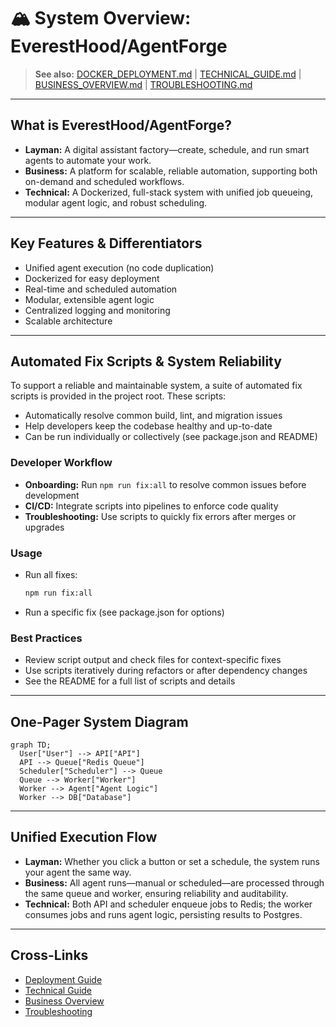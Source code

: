 # 🏔️ System Overview: EverestHood/AgentForge

> **See also:** [DOCKER_DEPLOYMENT.md](./DOCKER_DEPLOYMENT.md) | [TECHNICAL_GUIDE.md](./TECHNICAL_GUIDE.md) | [BUSINESS_OVERVIEW.md](./BUSINESS_OVERVIEW.md) | [TROUBLESHOOTING.md](./TROUBLESHOOTING.md)

---

## What is EverestHood/AgentForge?
- **Layman:** A digital assistant factory—create, schedule, and run smart agents to automate your work.
- **Business:** A platform for scalable, reliable automation, supporting both on-demand and scheduled workflows.
- **Technical:** A Dockerized, full-stack system with unified job queueing, modular agent logic, and robust scheduling.

---

## Key Features & Differentiators
- Unified agent execution (no code duplication)
- Dockerized for easy deployment
- Real-time and scheduled automation
- Modular, extensible agent logic
- Centralized logging and monitoring
- Scalable architecture

---

## Automated Fix Scripts & System Reliability

To support a reliable and maintainable system, a suite of automated fix scripts is provided in the project root. These scripts:
- Automatically resolve common build, lint, and migration issues
- Help developers keep the codebase healthy and up-to-date
- Can be run individually or collectively (see package.json and README)

### Developer Workflow
- **Onboarding:** Run `npm run fix:all` to resolve common issues before development
- **CI/CD:** Integrate scripts into pipelines to enforce code quality
- **Troubleshooting:** Use scripts to quickly fix errors after merges or upgrades

### Usage
- Run all fixes:
  ```bash
  npm run fix:all
  ```
- Run a specific fix (see package.json for options)

### Best Practices
- Review script output and check files for context-specific fixes
- Use scripts iteratively during refactors or after dependency changes
- See the README for a full list of scripts and details

---

## One-Pager System Diagram

```mermaid
graph TD;
  User["User"] --> API["API"]
  API --> Queue["Redis Queue"]
  Scheduler["Scheduler"] --> Queue
  Queue --> Worker["Worker"]
  Worker --> Agent["Agent Logic"]
  Worker --> DB["Database"]
```

---

## Unified Execution Flow
- **Layman:** Whether you click a button or set a schedule, the system runs your agent the same way.
- **Business:** All agent runs—manual or scheduled—are processed through the same queue and worker, ensuring reliability and auditability.
- **Technical:** Both API and scheduler enqueue jobs to Redis; the worker consumes jobs and runs agent logic, persisting results to Postgres.

---

## Cross-Links
- [Deployment Guide](./DOCKER_DEPLOYMENT.md)
- [Technical Guide](./TECHNICAL_GUIDE.md)
- [Business Overview](./BUSINESS_OVERVIEW.md)
- [Troubleshooting](./TROUBLESHOOTING.md) 